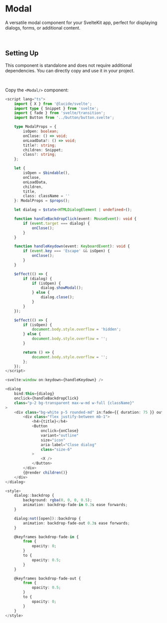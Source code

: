 <script>
 import ComponentPreview from '$lib/components/component-preview/component-preview.svelte';
 import InstallationSnippets from '$lib/components/installation-snippets/installation-snippets.svelte';
</script>

# Modal

A versatile modal component for your SvelteKit app, perfect for displaying dialogs, forms, or additional content.

<br/>

<ComponentPreview name="Modal"/>

## Setting Up

This component is standalone and does not require additional dependencies. You can directly copy and use it in your project.

<br/>

Copy the `<Modal/>` component:

```ts
<script lang="ts">
	import { X } from '@lucide/svelte';
	import type { Snippet } from 'svelte';
	import { fade } from 'svelte/transition';
	import Button from '../button/button.svelte';

	type ModalProps = {
		isOpen: boolean;
		onClose: () => void;
		onLoadData?: () => void;
		title?: string;
		children: Snippet;
		class?: string;
	};

	let {
		isOpen = $bindable(),
		onClose,
		onLoadData,
		children,
		title,
		class: className = ''
	}: ModalProps = $props();

	let dialog = $state<HTMLDialogElement | undefined>();

	function handleBackdropClick(event: MouseEvent): void {
		if (event.target === dialog) {
			onClose();
		}
	}

	function handleKeydown(event: KeyboardEvent): void {
		if (event.key === 'Escape' && isOpen) {
			onClose();
		}
	}

	$effect(() => {
		if (dialog) {
			if (isOpen) {
				dialog.showModal();
			} else {
				dialog.close();
			}
		}
	});

	$effect(() => {
		if (isOpen) {
			document.body.style.overflow = 'hidden';
		} else {
			document.body.style.overflow = '';
		}

		return () => {
			document.body.style.overflow = '';
		};
	});
</script>

<svelte:window on:keydown={handleKeydown} />

<dialog
	bind:this={dialog}
	onclick={handleBackdropClick}
	class="p-2 bg-transparent max-w-md w-full {className}"
>
	<div class="bg-white p-5 rounded-md" in:fade={{ duration: 75 }} out:fade={{ duration: 75 }}>
		<div class="flex justify-between mb-1">
			<h4>{title}</h4>
			<Button
				onclick={onClose}
				variant="outline"
				size="icon"
				aria-label="Close dialog"
				class="size-6"
			>
				<X />
			</Button>
		</div>
		{@render children()}
	</div>
</dialog>

<style>
	dialog::backdrop {
		background: rgba(0, 0, 0, 0.5);
		animation: backdrop-fade-in 0.3s ease forwards;
	}

	dialog:not([open])::backdrop {
		animation: backdrop-fade-out 0.3s ease forwards;
	}

	@keyframes backdrop-fade-in {
		from {
			opacity: 0;
		}
		to {
			opacity: 0.5;
		}
	}

	@keyframes backdrop-fade-out {
		from {
			opacity: 0.5;
		}
		to {
			opacity: 0;
		}
	}
</style>
```
